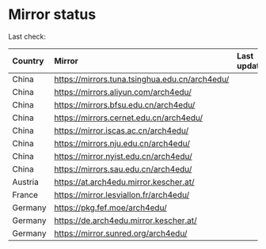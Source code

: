 <script src="./time.js"></script>
# Mirror status
Last check: <script type="text/javascript">localize(1717687297.4758554);</script>

|Country|Mirror|Last update|
|:------|:-----|:----------|
|China|https://mirrors.tuna.tsinghua.edu.cn/arch4edu/|<script type="text/javascript">localize(1717655726);</script>|
|China|https://mirrors.aliyun.com/arch4edu/|<script type="text/javascript">localize(1717655726);</script>|
|China|https://mirrors.bfsu.edu.cn/arch4edu/|<script type="text/javascript">localize(1717612381);</script>|
|China|https://mirrors.cernet.edu.cn/arch4edu/|<script type="text/javascript">localize(1717655726);</script>|
|China|https://mirror.iscas.ac.cn/arch4edu/|<script type="text/javascript">localize(1717655726);</script>|
|China|https://mirrors.nju.edu.cn/arch4edu/|<script type="text/javascript">localize(1717612381);</script>|
|China|https://mirror.nyist.edu.cn/arch4edu/|<script type="text/javascript">localize(1717655726);</script>|
|China|https://mirrors.sau.edu.cn/arch4edu/|<script type="text/javascript">localize(1717655726);</script>|
|Austria|https://at.arch4edu.mirror.kescher.at/|<script type="text/javascript">localize(1717655726);</script>|
|France|https://mirror.lesviallon.fr/arch4edu/|<script type="text/javascript">localize(1717655726);</script>|
|Germany|https://pkg.fef.moe/arch4edu/|<script type="text/javascript">localize(1717655726);</script>|
|Germany|https://de.arch4edu.mirror.kescher.at/|<script type="text/javascript">localize(1717655726);</script>|
|Germany|https://mirror.sunred.org/arch4edu/|<script type="text/javascript">localize(1717655726);</script>|

<script src="./tablefilter/tablefilter.js"></script>
<script src="./table.js"></script>